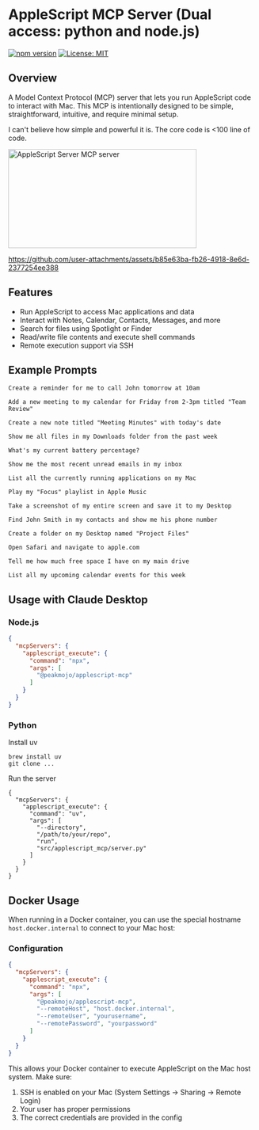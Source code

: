# AppleScript MCP Server (Dual access: python and node.js)

[![npm version](https://img.shields.io/npm/v/@peakmojo/applescript-mcp.svg)](https://www.npmjs.com/package/@peakmojo/applescript-mcp) [![License: MIT](https://img.shields.io/badge/License-MIT-yellow.svg)](https://opensource.org/licenses/MIT)

## Overview

A Model Context Protocol (MCP) server that lets you run AppleScript code to interact with Mac. This MCP is intentionally designed to be simple, straightforward, intuitive, and require minimal setup.

I can't believe how simple and powerful it is. The core code is <100 line of code.

<a href="https://glama.ai/mcp/servers/@peakmojo/applescript-mcp">
  <img width="380" height="200" src="https://glama.ai/mcp/servers/@peakmojo/applescript-mcp/badge" alt="AppleScript Server MCP server" />
</a>

<https://github.com/user-attachments/assets/b85e63ba-fb26-4918-8e6d-2377254ee388>

## Features

* Run AppleScript to access Mac applications and data
* Interact with Notes, Calendar, Contacts, Messages, and more
* Search for files using Spotlight or Finder
* Read/write file contents and execute shell commands
* Remote execution support via SSH

## Example Prompts

```
Create a reminder for me to call John tomorrow at 10am
```

```
Add a new meeting to my calendar for Friday from 2-3pm titled "Team Review"
```

```
Create a new note titled "Meeting Minutes" with today's date
```

```
Show me all files in my Downloads folder from the past week
```

```
What's my current battery percentage?
```

```
Show me the most recent unread emails in my inbox
```

```
List all the currently running applications on my Mac
```

```
Play my "Focus" playlist in Apple Music
```

```
Take a screenshot of my entire screen and save it to my Desktop
```

```
Find John Smith in my contacts and show me his phone number
```

```
Create a folder on my Desktop named "Project Files"
```

```
Open Safari and navigate to apple.com
```

```
Tell me how much free space I have on my main drive
```

```
List all my upcoming calendar events for this week
```

## Usage with Claude Desktop

### Node.js

```json
{
  "mcpServers": {
    "applescript_execute": {
      "command": "npx",
      "args": [
        "@peakmojo/applescript-mcp"
      ]
    }
  }
}
```

### Python

Install uv

```
brew install uv
git clone ...
```

Run the server

```
{
  "mcpServers": {
    "applescript_execute": {
      "command": "uv",
      "args": [
        "--directory",
        "/path/to/your/repo",
        "run",
        "src/applescript_mcp/server.py"
      ]
    }
  }
}
```

## Docker Usage

When running in a Docker container, you can use the special hostname `host.docker.internal` to connect to your Mac host:

### Configuration

```json
{
  "mcpServers": {
    "applescript_execute": {
      "command": "npx",
      "args": [
        "@peakmojo/applescript-mcp",
        "--remoteHost", "host.docker.internal",
        "--remoteUser", "yourusername",
        "--remotePassword", "yourpassword"
      ]
    }
  }
}
```

This allows your Docker container to execute AppleScript on the Mac host system. Make sure:

1. SSH is enabled on your Mac (System Settings → Sharing → Remote Login)
2. Your user has proper permissions
3. The correct credentials are provided in the config
